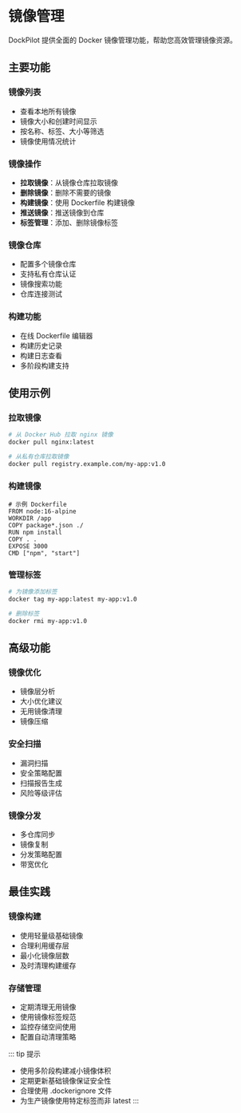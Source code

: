 # 镜像管理

DockPilot 提供全面的 Docker 镜像管理功能，帮助您高效管理镜像资源。

## 主要功能

### 镜像列表
- 查看本地所有镜像
- 镜像大小和创建时间显示
- 按名称、标签、大小等筛选
- 镜像使用情况统计

### 镜像操作
- **拉取镜像**：从镜像仓库拉取镜像
- **删除镜像**：删除不需要的镜像
- **构建镜像**：使用 Dockerfile 构建镜像
- **推送镜像**：推送镜像到仓库
- **标签管理**：添加、删除镜像标签

### 镜像仓库
- 配置多个镜像仓库
- 支持私有仓库认证
- 镜像搜索功能
- 仓库连接测试

### 构建功能
- 在线 Dockerfile 编辑器
- 构建历史记录
- 构建日志查看
- 多阶段构建支持

## 使用示例

### 拉取镜像
```bash
# 从 Docker Hub 拉取 nginx 镜像
docker pull nginx:latest

# 从私有仓库拉取镜像
docker pull registry.example.com/my-app:v1.0
```

### 构建镜像
```docker
# 示例 Dockerfile
FROM node:16-alpine
WORKDIR /app
COPY package*.json ./
RUN npm install
COPY . .
EXPOSE 3000
CMD ["npm", "start"]
```

### 管理标签
```bash
# 为镜像添加标签
docker tag my-app:latest my-app:v1.0

# 删除标签
docker rmi my-app:v1.0
```

## 高级功能

### 镜像优化
- 镜像层分析
- 大小优化建议
- 无用镜像清理
- 镜像压缩

### 安全扫描
- 漏洞扫描
- 安全策略配置
- 扫描报告生成
- 风险等级评估

### 镜像分发
- 多仓库同步
- 镜像复制
- 分发策略配置
- 带宽优化

## 最佳实践

### 镜像构建
- 使用轻量级基础镜像
- 合理利用缓存层
- 最小化镜像层数
- 及时清理构建缓存

### 存储管理
- 定期清理无用镜像
- 使用镜像标签规范
- 监控存储空间使用
- 配置自动清理策略

::: tip 提示
- 使用多阶段构建减小镜像体积
- 定期更新基础镜像保证安全性
- 合理使用 .dockerignore 文件
- 为生产镜像使用特定标签而非 latest
::: 